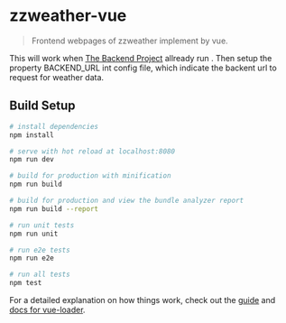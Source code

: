 # zzweather-vue

> Frontend webpages of zzweather implement by vue.

This will work when [The Backend Project](https://github.com/zack4coding/zzweather-vue) allready run .
Then setup the property BACKEND_URL int config file, which indicate the backent url to request for weather data.

## Build Setup

``` bash
# install dependencies
npm install

# serve with hot reload at localhost:8080
npm run dev

# build for production with minification
npm run build

# build for production and view the bundle analyzer report
npm run build --report

# run unit tests
npm run unit

# run e2e tests
npm run e2e

# run all tests
npm test
```

For a detailed explanation on how things work, check out the [guide](http://vuejs-templates.github.io/webpack/) and [docs for vue-loader](http://vuejs.github.io/vue-loader).
